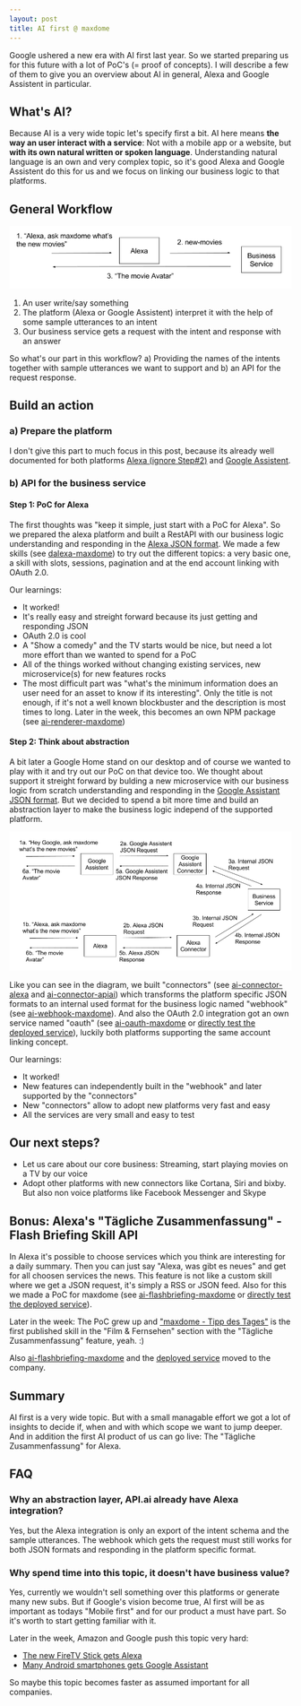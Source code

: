 ```yaml
---
layout: post
title: AI first @ maxdome
---
```


Google ushered a new era with AI first last year. So we started preparing us for this future with a lot of PoC's (= proof of concepts). I will describe a few of them to give you an overview about AI in general, Alexa and Google Assistent in particular.
<!--more-->

## What's AI?

Because AI is a very wide topic let's specify first a bit. AI here means **the way an user interact with a service**: Not with a mobile app or a website, but **with its own natural written or spoken language**. Understanding natural language is an own and very complex topic, so it's good Alexa and Google Assistent do this for us and we focus on linking our business logic to that platforms.

## General Workflow

![General Workflow](/images/2017-04-28-ai-first-at-maxdome/general-workflow.png)

1. An user write/say something
2. The platform (Alexa or Google Assistent) interpret it with the help of some sample utterances to an intent
3. Our business service gets a request with the intent and response with an answer

So what's our part in this workflow? a) Providing the names of the intents together with sample utterances we want to support and b) an API for the request response.

## Build an action

### a) Prepare the platform

I don't give this part to much focus in this post, because its already well documented for both platforms [Alexa (ignore Step#2)](https://developer.amazon.com/blogs/post/TxDJWS16KUPVKO/New-Alexa-Skills-Kit-Template:-Build-a-Trivia-Skill-in-under-an-Hour) and [Google Assistent](https://console.api.ai/api-client/#/getStarted).

### b) API for the business service

#### Step 1: PoC for Alexa

The first thoughts was "keep it simple, just start with a PoC for Alexa". So we prepared the alexa platform and built a RestAPI with our business logic understanding and responding in the [Alexa JSON format](https://developer.amazon.com/public/solutions/alexa/alexa-skills-kit/docs/alexa-skills-kit-interface-reference). We made a few skills (see [dalexa-maxdome](https://github.com/dragonprojects/dalexa-maxdome)) to try out the different topics: a very basic one, a skill with slots, sessions, pagination and at the end account linking with OAuth 2.0.    

Our learnings:

* It worked!
* It's really easy and streight forward because its just getting and responding JSON
* OAuth 2.0 is cool
* A "Show a comedy" and the TV starts would be nice, but need a lot more effort than we wanted to spend for a PoC
* All of the things worked without changing existing services, new microservice(s) for new features rocks
* The most difficult part was "what's the minimum information does an user need for an asset to know if its interesting". Only the title is not enough, if it's not a well known blockbuster and the description is most times to long. Later in the week, this becomes an own NPM package (see [ai-renderer-maxdome](https://github.com/dragonprojects/ai-renderer-maxdome))

#### Step 2: Think about abstraction

A bit later a Google Home stand on our desktop and of course we wanted to play with it and try out our PoC on that device too.
We thought about support it streight forward by bulding a new microservice with our business logic from scratch understanding and responding in the [Google Assistant JSON format](https://developers.google.com/actions/reference/webhook-format).
But we decided to spend a bit more time and build an abstraction layer to make the business logic independ of the supported platform.

![Abstracted Workflow](/images/2017-04-28-ai-first-at-maxdome/abstracted-workflow.png)

Like you can see in the diagram, we built "connectors" (see [ai-connector-alexa](https://github.com/dragonprojects/ai-connector-alexa) and [ai-connector-apiai](https://github.com/dragonprojects/ai-connector-apiai)) which transforms the platform specific JSON formats to an internal used format for the business logic named "webhook" (see [ai-webhook-maxdome](https://github.com/dragonprojects/ai-webhook-maxdome)). And also the OAuth 2.0 integration got an own service named "oauth" (see [ai-oauth-maxdome](https://github.com/dragonprojects/ai-oauth-maxdome) or [directly test the deployed service](http://ai-oauth-maxdome.herokuapp.com/)), luckily both platforms supporting the same account linking concept.

Our learnings:

* It worked!
* New features can independently built in the "webhook" and later supported by the "connectors"
* New "connectors" allow to adopt new platforms very fast and easy
* All the services are very small and easy to test

## Our next steps?

* Let us care about our core business: Streaming, start playing movies on a TV by our voice
* Adopt other platforms with new connectors like Cortana, Siri and bixby. But also non voice platforms like Facebook Messenger and Skype

## Bonus: Alexa's "Tägliche Zusammenfassung" - Flash Briefing Skill API

In Alexa it's possible to choose services which you think are interesting for a daily summary. Then you can just say "Alexa, was gibt es neues" and get for all choosen services the news.
This feature is not like a custom skill where we get a JSON request, it's simply a RSS or JSON feed.
Also for this we made a PoC for maxdome (see [ai-flashbriefing-maxdome](https://github.com/dragonprojects/ai-flashbriefing-maxdome) or [directly test the deployed service](http://ai-flashbriefing-maxdome.herokuapp.com/)).

Later in the week: The PoC grew up and ["maxdome - Tipp des Tages"](https://www.amazon.de/maxdome-GmbH-Tipp-des-Tages/dp/B06ZYMH963/) is the first published skill in the "Film & Fernsehen" section with the "Tägliche Zusammenfassung" feature, yeah. :)

Also [ai-flashbriefing-maxdome](https://github.com/maxdome/ai-flashbriefing-maxdome) and the [deployed service](http://ai-flashbriefing-maxdome-prod.a4z2vg6thb.eu-central-1.elasticbeanstalk.com/) moved to the company.

## Summary

AI first is a very wide topic. But with a small managable effort we got a lot of insights to decide if, when and with which scope we want to jump deeper. And in addition the first AI product of us can go live: The "Tägliche Zusammenfassung" for Alexa.

## FAQ

### Why an abstraction layer, API.ai already have Alexa integration?
Yes, but the Alexa integration is only an export of the intent schema and the sample utterances. The webhook which gets the request must still works for both JSON formats and responding in the platform specific format.

### Why spend time into this topic, it doesn't have business value?
Yes, currently we wouldn't sell something over this platforms or generate many new subs. But if Google's vision become true, AI first will be as important as todays "Mobile first" and for our product a must have part. So it's worth to start getting familiar with it.

Later in the week, Amazon and Google push this topic very hard:

* [The new FireTV Stick gets Alexa](https://www.heise.de/newsticker/meldung/Amazons-neuer-Fire-TV-Stick-in-Deutschland-Quadcore-Prozessor-und-Sprachassistentin-Alexa-3631507.html)
* [Many Android smartphones gets Google Assistant](https://www.heise.de/newsticker/meldung/Google-liefert-seinen-Assistenten-fuer-die-Allgemeinheit-aus-3635423.html)

So maybe this topic becomes faster as assumed important for all companies.
